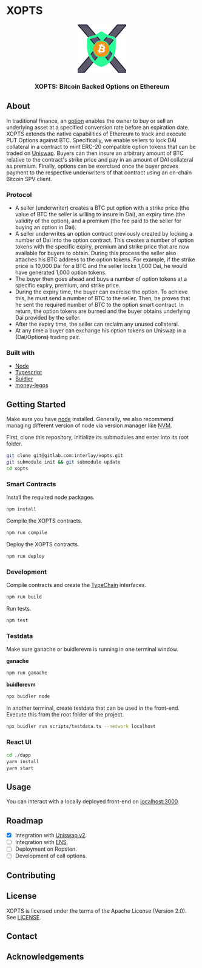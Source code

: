 # XOPTS

<div align="center">
	<p align="center">
		<img src="media/xopt.svg.png" alt="logo" width="128" height="128">
	</p>
	<p>
		<h3 align="center">XOPTS: Bitcoin Backed Options on Ethereum</h3>
	</p>
</div>

## About

In traditional finance, an [option](https://en.wikipedia.org/wiki/Option_(finance)) enables the owner to buy or sell an underlying asset at a specified conversion rate before an expiration date.
XOPTS extends the native capabilities of Ethereum to track and execute PUT Options against BTC. Specifically, we enable sellers to lock DAI collateral in a contract to mint ERC-20 compatible option
tokens that can be traded on [Uniswap](https://uniswap.org/). Buyers can then insure an arbitrary amount of BTC relative to the contract's strike price and pay in an amount of DAI collateral as premium.
Finally, options can be exercised once the buyer proves payment to the respective underwriters of that contract using an on-chain Bitcoin SPV client.


### Protocol

- A seller (underwriter) creates a BTC put option with a strike price (the value of BTC the seller is willing to insure in Dai), an expiry time (the validity of the option), and a premium (the fee paid to the seller for buying an option in Dai).
- A seller underwrites an option contract previously created by locking a number of Dai into the option contract. This creates a number of option tokens with the specific expiry, premium and strike price that are now available for buyers to obtain. During this process the seller also attaches his BTC address to the option tokens. For example, if the strike price is 10,000 Dai for a BTC and the seller locks 1,000 Dai, he would have generated 1,000 option tokens.
- The buyer then goes ahead and buys a number of option tokens at a specific expiry, premium, and strike price.
- During the expiry time, the buyer can exercise the option. To achieve this, he must send a number of BTC to the seller. Then, he proves that he sent the required number of BTC to the option smart contract. In return, the option tokens are burned and the buyer obtains underlying Dai provided by the seller.
- After the expiry time, the seller can reclaim any unused collateral.
- At any time a buyer can exchange his option tokens on Uniswap in a (Dai/Options) trading pair.

### Built with

* [Node]()
* [Typescript]()
* [Buidler](https://buidler.dev/)
* [money-legos](https://github.com/studydefi/money-legos)

## Getting Started

Make sure you have [node](https://nodejs.org/en/) installed. Generally, we also recommend managing different version of node via version manager like [NVM](https://github.com/nvm-sh/nvm).

First, clone this repository, initialize its submodules and enter into its root folder.

```bash
git clone git@gitlab.com:interlay/xopts.git
git submodule init && git submodule update
cd xopts
```

### Smart Contracts

Install the required node packages.

```bash
npm install
```

Compile the XOPTS contracts.

```bash
npm run compile
```

Deploy the XOPTS contracts.

```bash
npm run deploy
```

### Development

Compile contracts and create the [TypeChain](https://github.com/ethereum-ts/TypeChain) interfaces.

```bash
npm run build
```

Run tests.

```bash
npm test
```

### Testdata

Make sure ganache or buidlerevm is running in one terminal window.

**ganache**

```bash
npm run ganache
```

**buidlerevm**

```bash
npx buidler node
```

In another terminal, create testdata that can be used in the front-end. Execute this from the root folder of the project.

```bash
npx buidler run scripts/testdata.ts --network localhost
```

### React UI

```bash
cd ./dapp
yarn install
yarn start
```

## Usage

You can interact with a locally deployed front-end on [localhost:3000](http://localhost:3000).

## Roadmap

- [x] Integration with [Uniswap v2](https://uniswap.org/docs/v2).
- [ ] Integration with [ENS](https://ens.domains/).
- [ ] Deployment on Ropsten.
- [ ] Development of call options.

## Contributing

## License

XOPTS is licensed under the terms of the Apache License (Version 2.0). See [LICENSE](LICENSE).

## Contact

## Acknowledgements


